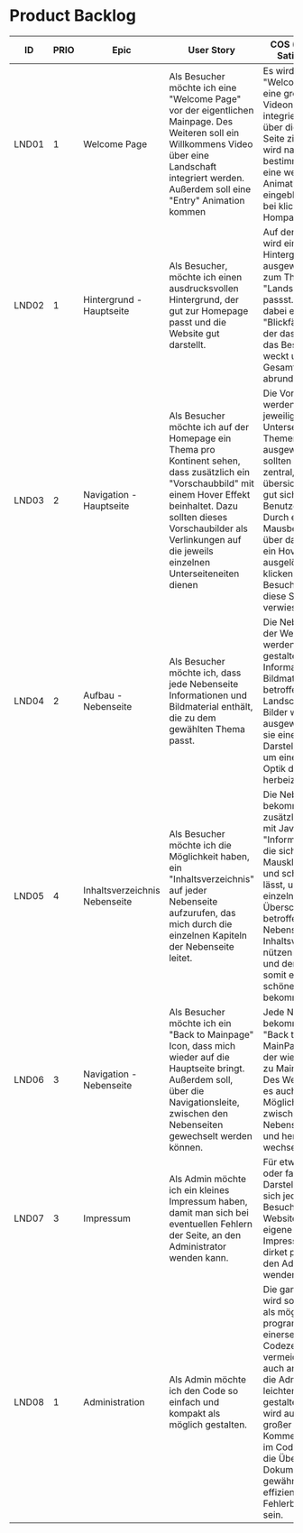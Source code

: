 # Product Backlog

| ID    | PRIO | Epic         | User Story                 | COS (Criteria of Satisfaction) | Effort |
|-------|------|--------------|-----------------------------|--------------------------------|--------|
| LND01| 1    | Welcome Page       | Als Besucher möchte ich eine "Welcome Page" vor der eigentlichen Mainpage. Des Weiteren soll ein Willkommens Video über eine Landschaft integriert werden. Außerdem soll eine "Entry" Animation kommen | Es wird als "Welcome Page" eine große Videonanimation integriert, die sich über die komplette Seite zieht. Dabei wird nach einer bestimmten Zeit eine weitere Animation eingeblendet, die bei klicken, zur Hompage führt. |        |
| LND02| 1    | Hintergrund - Hauptseite      | Als Besucher, möchte ich einen ausdrucksvollen Hintergrund, der gut zur Homepage passt und die Website gut darstellt.                                            | Auf der Hauptseite wird ein Hintergrund ausgewählt, der gut zum Thema "Landschaften" passst. Es sollte dabei ein "Blickfänger" sein, der das Interesse das Besuchers weckt und das Gesamtbild schön abrundet. |        |
| LND03| 2    | Navigation - Hauptseite       | Als Besucher möchte ich auf der Homepage ein Thema pro Kontinent sehen, dass zusätzlich ein "Vorschaubbild" mit einem Hover Effekt beinhaltet. Dazu sollten dieses Vorschaubilder als Verlinkungen auf die jeweils einzelnen Unterseiteneiten dienen | Die Vorschaubilder werden für die jeweiligen Unterseiten bzw. Themen speziell ausgewählt. Dabei sollten diese zentral, übersichtlich und gut sichtbar für den Benutzer sein. Durch eine Mausbewegung über das Bild , wird ein Hover-Effekt ausgelöst. Durch klicken wird der Besucher dann auf diese Seite verwiesen. |        |
| LND04| 2    | Aufbau - Nebenseite       | Als Besucher möchte ich, dass jede Nebenseite Informationen und Bildmaterial enthält, die zu dem gewählten Thema passt.                                             | Die Nebenseiten der Website werden so gestaltet, dass man Informationen und Bildmaterial der betroffenen Landschaft. Die Bilder werden so ausgewählt, dass sie eine gute Darstellung bieten, um eine schöne Optik der Seite herbeizuführen |        |
| LND05| 4    | Inhaltsverzeichnis Nebenseite       | Als Besucher möchte ich die Möglichkeit haben, ein "Inhaltsverzeichnis" auf jeder Nebenseite  aufzurufen, das mich durch die einzelnen Kapiteln der Nebenseite leitet.                                                                                   | Die Nebenseite bekommt zusätzlich einen mit Java codierte "Informationsleiste" die sich per Mausklick öffnen und schließen lässt, um so die einzelnen Überschriften der betroffenen Nebenseite als Inhaltsverzeichnis nützen zu können und der Besucher somit einen schönen Überblick bekommt |        |
| LND06| 3    | Navigation - Nebenseite       | Als Besucher möchte ich ein "Back to Mainpage" Icon, dass mich wieder auf die Hauptseite bringt. Außerdem soll, über die Navigationsleite, zwischen den Nebenseiten gewechselt werden können.                                       | Jede Nebenseite bekommt einen "Back to MainPage" Button, der wieder zurück zu MainPage führt. Des Weiteren wird es auch die Möglichkeit geben zwischen den Nebenseiten hin und her zu wechseln |        |
| LND07| 3    | Impressum | Als Admin möchte ich ein kleines Impressum haben, damit man sich bei eventuellen Fehlern der Seite, an den Administrator wenden kann.                                      | Für etwaige Fehler oder falschen Darstellungen kann sich jeder Besucher der Website über eine eigene Impressumseite dirket per Email an den Administrator wenden. |        |
| LND08| 1    | Administration | Als Admin möchte ich den Code so einfach und kompakt als möglich gestalten.                                                                                       | Die ganze Website wird so kompakt als möglich programmiert um einerseits unnötige Codezeilen zu vermeiden aber auch andererseits die Administration leichter zu gestalten. Dabei wird auch sehr großer Wert auf Kommentarzeilen  im Code gelegt, um die Übersicht und Dokumentation zu gewährleisten, um effizienter bei der Fehlerbehebung zu sein. |        |
